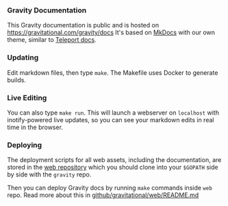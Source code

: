 ### Gravity Documentation

This Gravity documentation is public and is hosted on https://gravitational.com/gravity/docs
It's based on [MkDocs](http://www.mkdocs.org/) with our own theme, similar to
[Teleport docs](https://gravitational.com/teleport/docs/quickstart).

### Updating

Edit markdown files, then type `make`. The Makefile uses Docker to generate
builds.

### Live Editing

You can also type `make run`. This will launch a webserver on `localhost` with
inotify-powered live updates, so you can see your markdown edits in real time
in the browser.

### Deploying

The deployment scripts for all web assets, including the documentation, are
stored in the [web repository](https://github.com/gravitational/web) which you
should clone into your `$GOPATH` side by side with the `gravity` repo.

Then you can deploy Gravity docs by running `make` commands inside `web` repo.
Read more about this in [github/gravitational/web/README.md](https://github.com/gravitational/web/blob/master/README.md)
